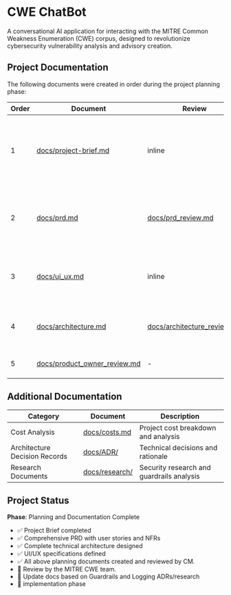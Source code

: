 # CWE ChatBot

A conversational AI application for interacting with the MITRE Common Weakness Enumeration (CWE) corpus, designed to revolutionize cybersecurity vulnerability analysis and advisory creation.

## Project Documentation

The following documents were created in order during the project planning phase:

| Order | Document | Review | Description |
|-------|----------|---------|-------------|
| 1 | [docs/project-brief.md](docs/project-brief.md) | inline | Executive summary and problem statement defining the project vision and user personas |
| 2 | [docs/prd.md](docs/prd.md) | [docs/prd_review.md](docs/prd_review.md) | Detailed functional and non-functional requirements with user stories |
| 3 | [docs/ui_ux.md](docs/ui_ux.md) | inline | User interface and user experience design specifications |
| 4 | [docs/architecture.md](docs/architecture.md) | [docs/architecture_review.md](docs/architecture_review.md) | Complete technical architecture and system design |
| 5 | [docs/product_owner_review.md](docs/product_owner_review.md) | - | Final product owner review and approval |

## Additional Documentation

| Category | Document | Description |
|----------|----------|-------------|
| Cost Analysis | [docs/costs.md](docs/costs.md) | Project cost breakdown and analysis |
| Architecture Decision Records | [docs/ADR/](docs/ADR/) | Technical decisions and rationale |
| Research Documents | [docs/research/](docs/research/) | Security research and guardrails analysis |

## Project Status

**Phase**: Planning and Documentation Complete
- ✅ Project Brief completed
- ✅ Comprehensive PRD with user stories and NFRs
- ✅ Complete technical architecture designed
- ✅ UI/UX specifications defined
- ✅ All above planning documents created and reviewed by CM. 
- 🔄 Review by the MITRE CWE team.
- 🔄 Update docs based on Guardrails and Logging ADRs/research
- 🔄 implementation phase